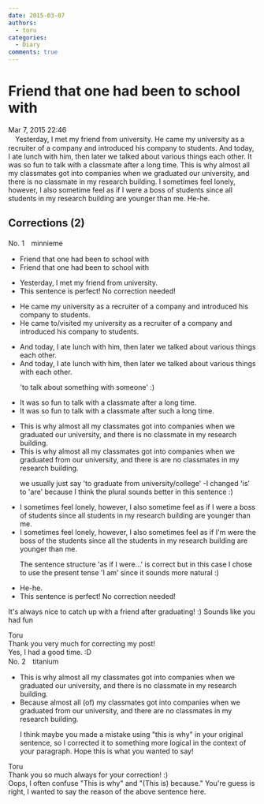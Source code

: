 ```yaml
---
date: 2015-03-07
authors:
  - toru
categories:
  - Diary
comments: true
---
```


# Friend that one had been to school with
<div class="date">Mar 7, 2015 22:46</div>
<div id="post"><div id="body_show_ori">
　Yesterday, I met my friend from university. He came my university as a recruiter of a company and introduced his company to students. And today, I ate lunch with him, then later we talked about various things each other. It was so fun to talk with a classmate after a long time. This is why almost all my classmates got into companies when we graduated our university, and there is no classmate in my research building. I sometimes feel lonely, however, I also sometime feel as if I were a boss of students since all students in my research building are younger than me. He-he.
</div></div>

<!-- more -->


## Corrections (2)
<div id="block"><div class="first_name"> No. 1　<span class="just_name">minnieme</span></div><div id="block2">
<ul class="correction_field">
<li class="incorrect">Friend that one had been to school with</li>
<li class="corrected correct">
Friend that one had been to school with
</li>
</ul>
<ul class="correction_field">
<li class="incorrect">Yesterday, I met my friend from university.</li>
<li class="corrected perfect">This sentence is perfect! No correction needed!</li>
</ul>
<ul class="correction_field">
<li class="incorrect">He came my university as a recruiter of a company and introduced his company to students.</li>
<li class="corrected correct">
He came <span class="f_blue">to</span>/<span class="f_blue">visited</span> my university as a recruiter of a company and introduced his company to students.
</li>
</ul>
<ul class="correction_field">
<li class="incorrect">And today, I ate lunch with him, then later we talked about various things each other.</li>
<li class="corrected correct">
And today, I ate lunch with him, then later we talked about various things <span class="f_blue">with</span> each other.
<p class="correction_comment">'to talk about something with someone' :)</p>
</li>
</ul>
<ul class="correction_field">
<li class="incorrect">It was so fun to talk with a classmate after a long time.</li>
<li class="corrected correct">
It was so fun to talk with a classmate after <span class="f_blue">such</span> a long time.
</li>
</ul>
<ul class="correction_field">
<li class="incorrect">This is why almost all my classmates got into companies when we graduated our university, and there is no classmate in my research building.</li>
<li class="corrected correct">
This is why almost all my classmates got into companies when we graduated <span class="f_blue">from</span> <span class="sline">our </span>university, and there<span class="sline"> is</span> <span class="f_blue">are</span> no classmates in my research building.
<p class="correction_comment">we usually just say 'to graduate from university/college' -I changed 'is' to 'are' because I think the plural sounds better in this sentence :)</p>
</li>
</ul>
<ul class="correction_field">
<li class="incorrect">I sometimes feel lonely, however, I also sometime feel as if I were a boss of students since all students in my research building are younger than me.</li>
<li class="corrected correct">
I sometimes feel lonely, however, I also sometimes feel as if<span class="f_blue"> I'm</span> <span class="sline">were</span><span class="f_blue"> the</span> boss of <span class="f_blue">the</span> students since all <span class="f_blue">the</span> students in my research building are younger than me.
<p class="correction_comment">The sentence structure 'as if I were...' is correct but in this case I chose to use the present tense 'I am' since it sounds more natural :)</p>
</li>
</ul>
<ul class="correction_field">
<li class="incorrect">He-he.</li>
<li class="corrected perfect">This sentence is perfect! No correction needed!</li>
</ul>
<p class="comment_small">
 It's always nice to catch up with a friend after graduating! :) Sounds like you had fun
</p>

</div><div class="name"><span class="just_name">Toru</span><br>
Thank you very much for correcting my post!<br/>Yes, I had a good time. :D
</div>
</div>
<div id="block"><div class="first_name"> No. 2　<span class="just_name">titanium</span></div><div id="block2">
<ul class="correction_field">
<li class="incorrect">This is why almost all my classmates got into companies when we graduated our university, and there is no classmate in my research building.</li>
<li class="corrected correct">
<span class="f_red">Because</span> almost all <span class="f_blue">(of)</span> my classmates got into companies when we graduated <span class="f_red">from</span> our university, <span class="f_gray"><span class="sline">and </span></span>there <span class="f_red">are</span> no classmate<span class="f_red">s</span> in my research building.
<p class="correction_comment">I think maybe you made a mistake using "this is why" in your original sentence, so I corrected it to something more logical in the context of your paragraph. Hope this is what you wanted to say!</p>
</li>
</ul>
</div><div class="name"><span class="just_name">Toru</span><br>
Thank you so much always for your correction! :)<br/>Oops, I often confuse "This is why" and "(This is) because." You're guess is right, I wanted to say the reason of the above sentence here.
</div>
</div>
